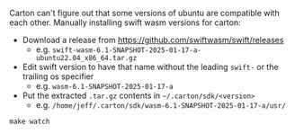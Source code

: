 Carton can't figure out that some versions of ubuntu are compatible with each other. Manually installing swift wasm versions for carton:
- Download a release from https://github.com/swiftwasm/swift/releases
	- e.g. `swift-wasm-6.1-SNAPSHOT-2025-01-17-a-ubuntu22.04_x86_64.tar.gz`
- Edit swift version to have that name without the leading `swift-` or the trailing os specifier
	- e.g. `wasm-6.1-SNAPSHOT-2025-01-17-a`
- Put the extracted `.tar.gz` contents in `~/.carton/sdk/<version>`
	- e.g. `/home/jeff/.carton/sdk/wasm-6.1-SNAPSHOT-2025-01-17-a/usr/`

```
make watch
```

